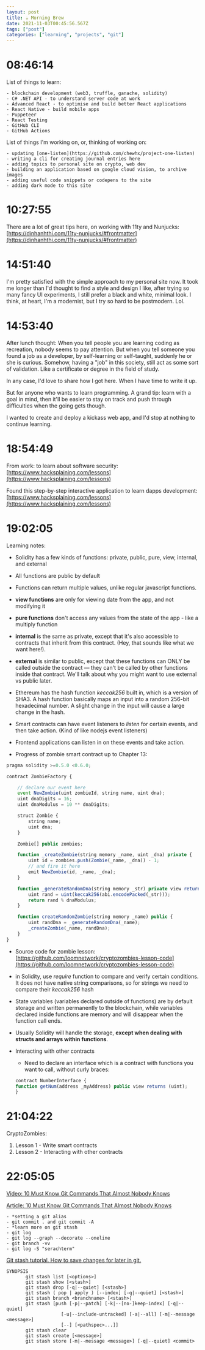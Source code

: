 ```yaml
---
layout: post
title: ☕ Morning Brew
date: 2021-11-03T00:45:56.567Z
tags: ["post"]
categories: ["learning", "projects", "git"]
---
```


<!-- cSpell:disable -->

# 08:46:14

List of things to learn:

```text
- blockchain development (web3, truffle, ganache, solidity)
- C# .NET API - to understand server code at work
- Advanced React - to optimise and build better React applications
- React Native - build mobile apps
- Puppeteer
- React Testing
- GitHub CLI
- GitHub Actions
```

List of things I'm working on, or, thinking of working on:

```text
- updating [one-listen](https://github.com/chewhx/project-one-listen)
- writing a cli for creating journal entries here
- adding topics to personal site on crypto, web dev
- building an application based on google cloud vision, to archive images
- adding useful code snippets or codepens to the site
- adding dark mode to this site
```

# 10:27:55

There are a lot of great tips here, on working with 11ty and Nunjucks: [https://dinhanhthi.com/11ty-nunjucks/#frontmatter](https://dinhanhthi.com/11ty-nunjucks/#frontmatter)

# 14:51:40

I'm pretty satisfied with the simple approach to my personal site now. It took me longer than I'd thought to find a style and design I like, after trying so many fancy UI experiments, I still prefer a black and white, minimal look. I think, at heart, I'm a modernist, but I try so hard to be postmodern. Lol.

# 14:53:40

After lunch thought: When you tell people you are learning coding as recreation, nobody seems to pay attention. But when you tell someone you found a job as a developer, by self-learning or self-taught, suddenly he or she is curious. Somehow, having a "job" in this society, still act as some sort of validation. Like a certificate or degree in the field of study.

In any case, I'd love to share how I got here. When I have time to write it up.

But for anyone who wants to learn programming. A grand tip: learn with a goal in mind, then it'll be easier to stay on track and push through difficulties when the going gets though.

I wanted to create and deploy a kickass web app, and I'd stop at nothing to continue learning.

# 18:54:49

From work: to learn about software security: [https://www.hacksplaining.com/lessons](https://www.hacksplaining.com/lessons)

Found this step-by-step interactive application to learn dapps development: [https://www.hacksplaining.com/lessons](https://www.hacksplaining.com/lessons)

# 19:02:05

Learning notes:

- Solidity has a few kinds of functions: private, public, pure, view, internal, and external
- All functions are public by default
- Functions can return multiple values, unlike regular javascript functions.
- **view functions** are only for viewing date from the app, and not modifying it
- **pure functions** don't access any values from the state of the app - like a multiply function
- **internal** is the same as private, except that it's also accessible to contracts that inherit from this contract. (Hey, that sounds like what we want here!).
- **external** is similar to public, except that these functions can ONLY be called outside the contract — they can't be called by other functions inside that contract. We'll talk about why you might want to use external vs public later.

- Ethereum has the hash function _keccak256_ built in, which is a version of SHA3. A hash function basically maps an input into a random 256-bit hexadecimal number. A slight change in the input will cause a large change in the hash.

- Smart contracts can have event listeners to _listen_ for certain events, and then take action. (Kind of like nodejs event listeners)
- Frontend applications can listen in on these events and take action.

- Progress of zombie smart contract up to Chapter 13:

```javascript
pragma solidity >=0.5.0 <0.6.0;

contract ZombieFactory {

    // declare our event here
    event NewZombie(uint zombieId, string name, uint dna);
    uint dnaDigits = 16;
    uint dnaModulus = 10 ** dnaDigits;

    struct Zombie {
        string name;
        uint dna;
    }

    Zombie[] public zombies;

    function _createZombie(string memory _name, uint _dna) private {
        uint id = zombies.push(Zombie(_name, _dna)) - 1;
        // and fire it here
        emit NewZombie(id, _name, _dna);
    }

    function _generateRandomDna(string memory _str) private view returns (uint) {
        uint rand = uint(keccak256(abi.encodePacked(_str)));
        return rand % dnaModulus;
    }

    function createRandomZombie(string memory _name) public {
        uint randDna = _generateRandomDna(_name);
        _createZombie(_name, randDna);
    }
}
```

- Source code for zombie lesson: [https://github.com/loomnetwork/cryptozombies-lesson-code](https://github.com/loomnetwork/cryptozombies-lesson-code)

- in Solidity, use _require_ function to compare and verify certain conditions. It does not have native string comparisons, so for strings we need to compare their _keccak256_ hash
- State variables (variables declared outside of functions) are by default storage and written permanently to the blockchain, while variables declared inside functions are memory and will disappear when the function call ends.
- Usually Solidity will handle the storage, **except when dealing with structs and arrays within functions**.

- Interacting with other contracts
  - Need to declare an interface which is a contract with functions you want to call, without curly braces:
  ```javascript
  contract NumberInterface {
  function getNum(address _myAddress) public view returns (uint);
  }
  ```

# 21:04:22

CryptoZombies:

1. Lesson 1 - Write smart contracts
2. Lesson 2 - Interacting with other contracts

# 22:05:05

[Video: 10 Must Know Git Commands That Almost Nobody Knows](https://youtu.be/mnmYwRoSisg)

[Article: 10 Must Know Git Commands That Almost Nobody Knows](https://blog.webdevsimplified.com/2021-10/advanced-git-commands/)

```text
- *setting a git alias
- git commit . and git commit -A
- *learn more on git stash
- git log
- git log --graph --decorate --oneline
- git branch -vv
- git log -S "serachterm"
```

[Git stash tutorial. How to save changes for later in git.](https://youtu.be/-aPoRU5W8lA)

```text
SYNOPSIS
       git stash list [<options>]
       git stash show [<stash>]
       git stash drop [-q|--quiet] [<stash>]
       git stash ( pop | apply ) [--index] [-q|--quiet] [<stash>]
       git stash branch <branchname> [<stash>]
       git stash [push [-p|--patch] [-k|--[no-]keep-index] [-q|--quiet]
                    [-u|--include-untracked] [-a|--all] [-m|--message <message>]
                    [--] [<pathspec>...]]
       git stash clear
       git stash create [<message>]
       git stash store [-m|--message <message>] [-q|--quiet] <commit>
```
